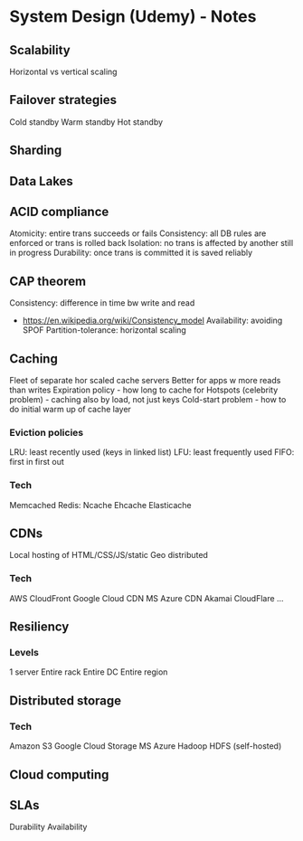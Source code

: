 # System Design (Udemy) - Notes

## Scalability

Horizontal vs vertical scaling

## Failover strategies

Cold standby
Warm standby
Hot standby

## Sharding

## Data Lakes

## ACID compliance

Atomicity: entire trans succeeds or fails
Consistency: all DB rules are enforced or trans is rolled back
Isolation: no trans is affected by another still in progress
Durability: once trans is committed it is saved reliably

## CAP theorem

Consistency: difference in time bw write and read
- https://en.wikipedia.org/wiki/Consistency_model
Availability: avoiding SPOF
Partition-tolerance: horizontal scaling

## Caching

Fleet of separate hor scaled cache servers
Better for apps w more reads than writes
Expiration policy - how long to cache for
Hotspots (celebrity problem) - caching also by load, not just keys
Cold-start problem - how to do initial warm up of cache layer

### Eviction policies

LRU: least recently used (keys in linked list)
LFU: least frequently used
FIFO: first in first out

### Tech

Memcached
Redis:
Ncache
Ehcache
Elasticache

## CDNs

Local hosting of HTML/CSS/JS/static
Geo distributed

### Tech

AWS CloudFront
Google Cloud CDN
MS Azure CDN
Akamai
CloudFlare
...

## Resiliency

### Levels

1 server
Entire rack
Entire DC
Entire region

## Distributed storage

### Tech

Amazon S3
Google Cloud Storage
MS Azure
Hadoop HDFS (self-hosted)


## Cloud computing


## SLAs

Durability
Availability
